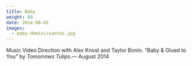 ```yaml
---
title: Baby
weight: 80
date: 2014-08-01
images:
  - baby-dominicsantos.jpg
---
```

Music Video Direction with Alex Knost and Taylor Bonin. “Baby & Glued to You” by _Tomorrows Tulips_.— August 2014